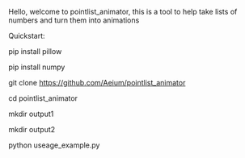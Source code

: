Hello, welcome to pointlist_animator, this is a tool to help take lists of numbers and turn them into animations

Quickstart:

pip install pillow

pip install numpy

git clone https://github.com/Aeium/pointlist_animator

cd pointlist_animator

mkdir output1

mkdir output2

python useage_example.py
